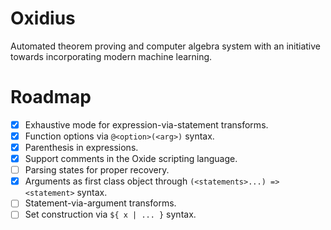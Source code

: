 # Oxidius

Automated theorem proving and computer algebra system with an initiative
towards incorporating modern machine learning.

# Roadmap

- [x] Exhaustive mode for expression-via-statement transforms.
- [x] Function options via `@<option>(<arg>)` syntax.
- [x] Parenthesis in expressions.
- [x] Support comments in the Oxide scripting language.
- [ ] Parsing states for proper recovery.
- [x] Arguments as first class object through `(<statements>...) => <statement>` syntax.
- [ ] Statement-via-argument transforms.
- [ ] Set construction via `${ x | ... }` syntax.
